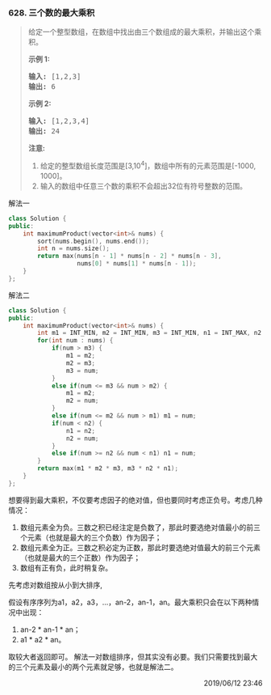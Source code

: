 ### 628. 三个数的最大乘积

> <div class="content__2ebE"><p>给定一个整型数组，在数组中找出由三个数组成的最大乘积，并输出这个乘积。</p>
> 
> <p><strong>示例 1:</strong></p>
> 
> <pre><strong>输入:</strong> [1,2,3]
> <strong>输出:</strong> 6
> </pre>
> 
> <p><strong>示例 2:</strong></p>
> 
> <pre><strong>输入:</strong> [1,2,3,4]
> <strong>输出:</strong> 24
> </pre>
> 
> <p><strong>注意:</strong></p>
> 
> <ol>
> 	<li>给定的整型数组长度范围是[3,10<sup>4</sup>]，数组中所有的元素范围是[-1000, 1000]。</li>
> 	<li>输入的数组中任意三个数的乘积不会超出32位有符号整数的范围。</li>
> </ol>
> </div>

解法一
```cpp
class Solution {
public:
    int maximumProduct(vector<int>& nums) {
        sort(nums.begin(), nums.end());
        int n = nums.size();
        return max(nums[n - 1] * nums[n - 2] * nums[n - 3],
                   nums[0] * nums[1] * nums[n - 1]);
    }
};
```

解法二
```cpp
class Solution {
public:
    int maximumProduct(vector<int>& nums) {
        int m1 = INT_MIN, m2 = INT_MIN, m3 = INT_MIN, n1 = INT_MAX, n2 = INT_MAX;
        for(int num : nums) {
            if(num > m3) {
                m1 = m2;
                m2 = m3;
                m3 = num;
            }
            else if(num <= m3 && num > m2) {
                m1 = m2;
                m2 = num;
            }
            else if(num <= m2 && num > m1) m1 = num;
            if(num < n2) {
                n1 = n2;
                n2 = num;
            }
            else if(num >= n2 && num < n1) n1 = num;
        }
        return max(m1 * m2 * m3, m3 * n2 * n1);
    }
};
```

想要得到最大乘积，不仅要考虑因子的绝对值，但也要同时考虑正负号。考虑几种情况：
1. 数组元素全为负。三数之积已经注定是负数了，那此时要选绝对值最小的前三个元素（也就是最大的三个负数）作为因子；
2. 数组元素全为正。三数之积必定为正数，那此时要选绝对值最大的前三个元素（也就是最大的三个正数）作为因子；
3. 数组有正有负，此时稍复杂。

先考虑对数组按从小到大排序,

假设有序序列为a1，a2，a3，...，an-2，an-1，an。最大乘积只会在以下两种情况中出现：
1. an-2 * an-1 * an；
2. a1 * a2 * an。

取较大者返回即可。
解法一对数组排序，但其实没有必要。我们只需要找到最大的三个元素及最小的两个元素就足够，也就是解法二。

<div style="text-align: right"> 2019/06/12 23:46 </div>